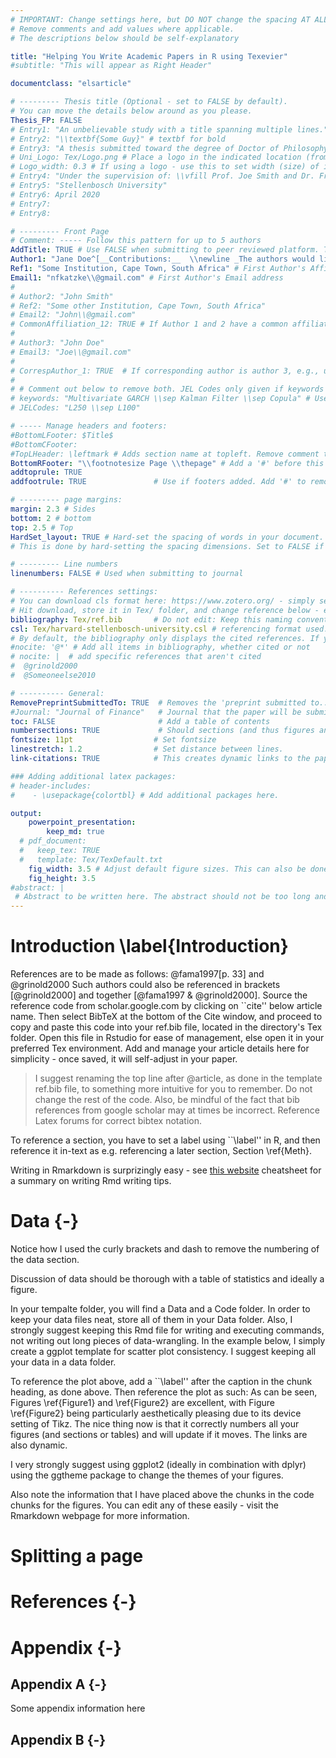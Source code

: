 ```yaml
---
# IMPORTANT: Change settings here, but DO NOT change the spacing AT ALL.
# Remove comments and add values where applicable.
# The descriptions below should be self-explanatory

title: "Helping You Write Academic Papers in R using Texevier"
#subtitle: "This will appear as Right Header"

documentclass: "elsarticle"

# --------- Thesis title (Optional - set to FALSE by default).
# You can move the details below around as you please.
Thesis_FP: FALSE
# Entry1: "An unbelievable study with a title spanning multiple lines."
# Entry2: "\\textbf{Some Guy}" # textbf for bold
# Entry3: "A thesis submitted toward the degree of Doctor of Philosophy"
# Uni_Logo: Tex/Logo.png # Place a logo in the indicated location (from your root, e.g. defaults to ~/Tex/Logo.png) and uncomment this line. Leave uncommented for no image
# Logo_width: 0.3 # If using a logo - use this to set width (size) of image
# Entry4: "Under the supervision of: \\vfill Prof. Joe Smith and Dr. Frank Smith"
# Entry5: "Stellenbosch University"
# Entry6: April 2020
# Entry7:
# Entry8:

# --------- Front Page
# Comment: ----- Follow this pattern for up to 5 authors
AddTitle: TRUE # Use FALSE when submitting to peer reviewed platform. This will remove author names.
Author1: "Jane Doe^[__Contributions:__  \\newline _The authors would like to thank no institution for money donated to this project. Thank you sincerely._]"  # First Author - note the thanks message displayed as an italic footnote of first page.
Ref1: "Some Institution, Cape Town, South Africa" # First Author's Affiliation
Email1: "nfkatzke\\@gmail.com" # First Author's Email address
# 
# Author2: "John Smith"
# Ref2: "Some other Institution, Cape Town, South Africa"
# Email2: "John\\@gmail.com"
# CommonAffiliation_12: TRUE # If Author 1 and 2 have a common affiliation. Works with _13, _23, etc.
# 
# Author3: "John Doe"
# Email3: "Joe\\@gmail.com"
# 
# CorrespAuthor_1: TRUE  # If corresponding author is author 3, e.g., use CorrespAuthor_3: TRUE
# 
# # Comment out below to remove both. JEL Codes only given if keywords also given.
# keywords: "Multivariate GARCH \\sep Kalman Filter \\sep Copula" # Use \\sep to separate
# JELCodes: "L250 \\sep L100"

# ----- Manage headers and footers:
#BottomLFooter: $Title$
#BottomCFooter:
#TopLHeader: \leftmark # Adds section name at topleft. Remove comment to add it.
BottomRFooter: "\\footnotesize Page \\thepage" # Add a '#' before this line to remove footer.
addtoprule: TRUE
addfootrule: TRUE               # Use if footers added. Add '#' to remove line.

# --------- page margins:
margin: 2.3 # Sides
bottom: 2 # bottom
top: 2.5 # Top
HardSet_layout: TRUE # Hard-set the spacing of words in your document. This will stop LaTeX squashing text to fit on pages, e.g.
# This is done by hard-setting the spacing dimensions. Set to FALSE if you want LaTeX to optimize this for your paper.

# --------- Line numbers
linenumbers: FALSE # Used when submitting to journal

# ---------- References settings:
# You can download cls format here: https://www.zotero.org/ - simply search for your institution. You can also edit and save cls formats here: https://editor.citationstyles.org/about/
# Hit download, store it in Tex/ folder, and change reference below - easy.
bibliography: Tex/ref.bib       # Do not edit: Keep this naming convention and location.
csl: Tex/harvard-stellenbosch-university.csl # referencing format used.
# By default, the bibliography only displays the cited references. If you want to change this, you can comment out one of the following:
#nocite: '@*' # Add all items in bibliography, whether cited or not
# nocite: |  # add specific references that aren't cited
#  @grinold2000
#  @Someoneelse2010

# ---------- General:
RemovePreprintSubmittedTo: TRUE  # Removes the 'preprint submitted to...' at bottom of titlepage
#Journal: "Journal of Finance"   # Journal that the paper will be submitting to, if RemovePreprintSubmittedTo is set to TRUE.
toc: FALSE                       # Add a table of contents
numbersections: TRUE             # Should sections (and thus figures and tables) be numbered?
fontsize: 11pt                  # Set fontsize
linestretch: 1.2                # Set distance between lines.
link-citations: TRUE            # This creates dynamic links to the papers in reference list.

### Adding additional latex packages:
# header-includes:
#    - \usepackage{colortbl} # Add additional packages here.

output:
    powerpoint_presentation:
        keep_md: true
  # pdf_document:
  #   keep_tex: TRUE
  #   template: Tex/TexDefault.txt
    fig_width: 3.5 # Adjust default figure sizes. This can also be done in the chunks of the text.
    fig_height: 3.5
#abstract: |
 # Abstract to be written here. The abstract should not be too long and should provide the reader with a good understanding what you are writing about. Academic papers are not like novels where you keep the reader in suspense. To be effective in getting others to read your paper, be as open and concise about your findings here as possible. Ideally, upon reading your abstract, the reader should feel he / she must read your paper in entirety.
---
```


<!-- First: Set your default preferences for chunk options: -->

<!-- If you want a chunk's code to be printed, set echo = TRUE. message = FALSE stops R printing ugly package loading details in your final paper too. I also suggest setting warning = FALSE and checking for warnings in R, else you might find ugly warnings in your paper. -->




<!-- ############################## -->
<!-- # Start Writing here: -->
<!-- ############################## -->

# Introduction \label{Introduction}

References are to be made as follows: @fama1997[p. 33] and @grinold2000 Such authors could also be referenced in brackets [@grinold2000] and together [@fama1997 \& @grinold2000]. Source the reference code from scholar.google.com by clicking on ``cite'' below article name. Then select BibTeX at the bottom of the Cite window, and proceed to copy and paste this code into your ref.bib file, located in the directory's Tex folder. Open this file in Rstudio for ease of management, else open it in your preferred Tex environment. Add and manage your article details here for simplicity - once saved, it will self-adjust in your paper.

> I suggest renaming the top line after \@article, as done in the template ref.bib file, to something more intuitive for you to remember. Do not change the rest of the code. Also, be mindful of the fact that bib references from google scholar may at times be incorrect. Reference Latex forums for correct bibtex notation.

To reference a section, you have to set a label using ``\\label'' in R, and then reference it in-text as e.g. referencing a later section, Section \ref{Meth}.

Writing in Rmarkdown is surprizingly easy - see [this website](https://www.rstudio.com/wp-content/uploads/2015/03/rmarkdown-reference.pdf) cheatsheet for a summary on writing Rmd writing tips.

# Data  {-}

Notice how I used the curly brackets and dash to remove the numbering of the data section.

Discussion of data should be thorough with a table of statistics and ideally a figure.

In your tempalte folder, you will find a Data and a Code folder. In order to keep your data files neat, store all of them in your Data folder. Also, I strongly suggest keeping this Rmd file for writing and executing commands, not writing out long pieces of data-wrangling. In the example below, I simply create a ggplot template for scatter plot consistency. I suggest keeping all your data in a data folder.

<!-- The following is a code chunk. It must have its own unique name (after the r), or no name. After the comma follows commands for R which are self-explanatory. By default, the code and messages will not be printed in your pdf, just the output: -->




To reference the plot above, add a ``\\label'' after the caption in the chunk heading, as done above. Then reference the plot as such: As can be seen, Figures \ref{Figure1}  and \ref{Figure2} are excellent, with Figure \ref{Figure2} being particularly aesthetically pleasing due to its device setting of Tikz. The nice thing now is that it correctly numbers all your figures (and sections or tables) and will update if it moves. The links are also dynamic.

I very strongly suggest using ggplot2 (ideally in combination with dplyr) using the ggtheme package to change the themes of your figures.

Also note the information that I have placed above the chunks in the code chunks for the figures. You can edit any of these easily - visit the Rmarkdown webpage for more information.

# Splitting a page


# References {-}

<div id="refs"></div>


# Appendix {-}

## Appendix A {-}

Some appendix information here

## Appendix B {-}

